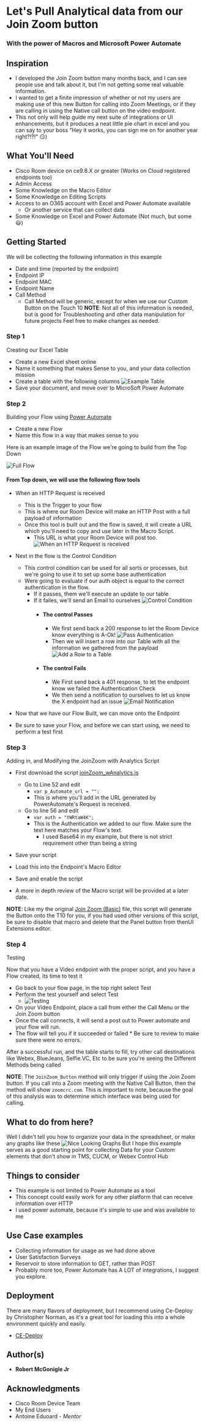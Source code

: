 # Let's Pull Analytical data from our Join Zoom button
### With the power of Macros and Microsoft Power Automate

## Inspiration
* I developed the Join Zoom button many months back, and I can see people use and talk about it, but I'm not getting some real valuable information.
* I wanted to get a finite impression of whether or not my users are making use of this new Button for calling into Zoom Meetings, or if they are calling in using the Native call button on the video endpoint.
* This not only will help guide my next suite of integrations or UI enhancements, but it produces a neat little pie chart in excel and you can say to your boss "Hey it works, you can sign me on for another year right?!?!" :smirk:)

## What You'll Need
* Cisco Room device on ce9.8.X or greater (Works on Cloud registered endpoints too)
* Admin Access
* Some Knowledge on the Macro Editor
* Some Knowledge on Editing Scripts
* Access to an O365 account with Excel and Power Automate available
  * Or another service that can collect data
* Some Knowledge on Excel and Power Automate (Not much, but some :smiley:)

## Getting Started

We will be collecting the following information in this example
* Date and time (reported by the endpoint)
* Endpoint IP
* Endpoint MAC
* Endpoint Name
* Call Method
  * Call Method will be generic, except for when we use our Custom Button on the Touch 10
   **NOTE**: Not all of this information is needed, but is good for Troubleshooting and other data manipulation for future projects
   Feel free to make changes as needed.

### Step 1
Creating our Excel Table
* Create a new Excel sheet online
* Name it something that makes Sense to you, and your data collection mission
* Create a table with the following columns
  ![Example Table](https://github.com/Bobby-McGonigle/Macro-Samples/blob/master/Join%20Zoom/Join%20Zoom%20with%20analytics/images/08_Excel%20Table.png)
* Save your document, and move over to MicroSoft Power Automate

### Step 2
Building your Flow using [Power Automate](https://docs.microsoft.com/en-us/power-automate/)
* Create a new Flow
* Name this flow in a way that makes sense to you

Here is an example image of the Flow we're going to build from the Top Down

![Full Flow](https://github.com/Bobby-McGonigle/Macro-Samples/blob/master/Join%20Zoom/Join%20Zoom%20with%20analytics/images/01_FullFlow.png)

#### From Top down, we will use the following flow tools
  * When an HTTP Request is received
    * This is the Trigger to your flow
    * This is where our Room Device will make an HTTP Post with a full payload of information
    * Once this tool is built out and the flow is saved, it will create a URL which you'll need to copy and use later in the Macro Script.
      * This URL is what your Room Device will post too.
      ![When an HTTP Request is received](https://github.com/Bobby-McGonigle/Macro-Samples/blob/master/Join%20Zoom/Join%20Zoom%20with%20analytics/images/03_HTTP%20Request%20Received.png)
  * Next in the flow is the Control Condition
    * This control condition can be used for all sorts or processes, but we're going to use it to set up some base authentication
    * Were going to evaluate if our auth object is equal to the correct authentication in the flow.
      * If it passes, them we'll execute an update to our table
      * If it failes, we'll send an Email to ourselves
      ![Control Condition](https://github.com/Bobby-McGonigle/Macro-Samples/blob/master/Join%20Zoom/Join%20Zoom%20with%20analytics/images/04_Check%20Credentials.png)
        * #### The control Passes
          * We first send back a 200 response to let the Room Device know everything is A-Ok!
            ![Pass Authentication](https://github.com/Bobby-McGonigle/Macro-Samples/blob/master/Join%20Zoom/Join%20Zoom%20with%20analytics/images/05_HTTP%20Response.png)
          * Then we will insert a row into our Table with all the information we gathered from the payload
            ![Add a Row to a Table](https://github.com/Bobby-McGonigle/Macro-Samples/blob/master/Join%20Zoom/Join%20Zoom%20with%20analytics/images/06_Add%20Row%20to%20Table.png)
        * #### The control Fails
           * We First send back a 401 response, to let the endpoint know we failed the Authentication Check
           * We then send a notification to ourselves to let us know the X endpoint had an issue
            ![Email Notification](https://github.com/Bobby-McGonigle/Macro-Samples/blob/master/Join%20Zoom/Join%20Zoom%20with%20analytics/images/07_Email%20Notification.png)

* Now that we have our Flow Built, we can move onto the Endpoint
* Be sure to save your Flow, and before we can start using, we need to perform a test first

### Step 3
Adding in, and Modifying the JoinZoom with Analytics Script

* First download the script [joinZoom_wAnalytics.js](https://github.com/Bobby-McGonigle/Macro-Samples/blob/master/Join%20Zoom/Join%20Zoom%20with%20analytics/joinZoom_wAnalytics.js)
  * Go to Line 52 and edit
    * ```var p_Automate_url = "";```
    * This is where you'll add in the URL generated by PowerAutomate's Request is received.
  * Go to line 56 and edit
    * ```var auth = "YWRtaW4K";```
    * This is the Authentication we added to our flow. Make sure the text here matches your Flow's text.
      * I used Base64 in my example, but there is not strict requirement other than being a string
 
 * Save your script
 * Load this into the Endpoint's Macro Editor
 * Save and enable the script
 * A more in depth review of the Macro script will be provided at a later date.
 
 **NOTE**: Like my the original [Join Zoom (Basic)](https://github.com/Bobby-McGonigle/Macro-Samples/tree/master/Join%20Zoom/Join%20Zoom%20(Basic)) file, this script will generate the Button onto the T10 for you, if you had used other versions of this script, be sure to disable that macro and delete that the Panel button from thenUI Extensions editor.
 
 ### Step 4
 Testing
 
 Now that you have a Video endpoint with the proper script, and you have a Flow created, its time to test it
 
 * Go back to your flow page, in the top right select Test
  * Perform the test yourself and select Test
      * ![Testing](https://github.com/Bobby-McGonigle/Macro-Samples/blob/master/Join%20Zoom/Join%20Zoom%20with%20analytics/images/flowTest.PNG)
 * On your Video Endpoint, place a call from either the Call Menu or the Join Zoom button
  * Once the call connects, it will send a post out to Power automate and your flow will run.
   * The flow will tell you if it succeeded or failed
    * Be sure to review to make sure there were no errors.

After a successful run, and the table starts to fill, try other call destinations like Webex, BlueJeans, Selfie.VC, Etc to be sure you're seeing the Different Methods being called

**NOTE**: The ```JoinZoom_Button``` method will only trigger if using the Join Zoom button. If you call into a Zoom meeting with the Native Call Button, then the method will show ```zoomcrc.com```. This is important to note, because the goal of this analysis was to determine which interface was being used for calling.

## What to do from here?
Well I didn't tell you how to organize your data in the spreadsheet, or make any graphs like these
![Nice Looking Graphs](https://github.com/Bobby-McGonigle/Macro-Samples/blob/master/Join%20Zoom/Join%20Zoom%20with%20analytics/images/09_Tables%20Made.png)
But I hope this example serves as a good starting point for collecting Data for your Custom elements that don't show in TMS, CUCM, or Webex Control Hub

## Things to consider

* This example is not limited to Power Automate as a tool
* This concept could easily work for any other platform that can receive information over HTTP
* I used power automate, because it's simple to use and was available to me

## Use Case examples

* Collecting information for usage as we had done above
* User Satisfaction Surveys
* Reservoir to store information to GET, rather than POST
* Probably more too, Power Automate has A LOT of integrations, I suggest you explore.

## Deployment

There are many flavors of deployment, but I recommend using Ce-Deploy by Christopher Norman, as it's a great tool for loading this into a whole environment quickly and easily.

* [CE-Deploy](https://github.com/voipnorm/CE-Deploy)

## Author(s)

* **Robert McGonigle Jr**

## Acknowledgments

* Cisco Room Device Team
* My End Users
* Antoine Eduoard - *Mentor*
